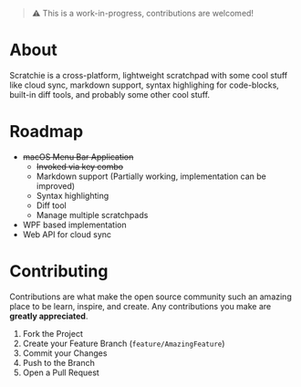 > ⚠️ This is a work-in-progress, contributions are welcomed!

# About

Scratchie is a cross-platform, lightweight scratchpad with some cool stuff like cloud sync, markdown support, syntax highlighing for code-blocks, built-in diff tools, and probably some other cool stuff.

# Roadmap
- ~~macOS Menu Bar Application~~
  - ~~Invoked via key combo~~
  - Markdown support (Partially working, implementation can be improved)
  - Syntax highlighting
  - Diff tool
  - Manage multiple scratchpads
- WPF based implementation
- Web API for cloud sync

# Contributing

Contributions are what make the open source community such an amazing place to be learn, inspire, and create. Any contributions you make are **greatly appreciated**.

1. Fork the Project
2. Create your Feature Branch (`feature/AmazingFeature`)
3. Commit your Changes
4. Push to the Branch
5. Open a Pull Request
